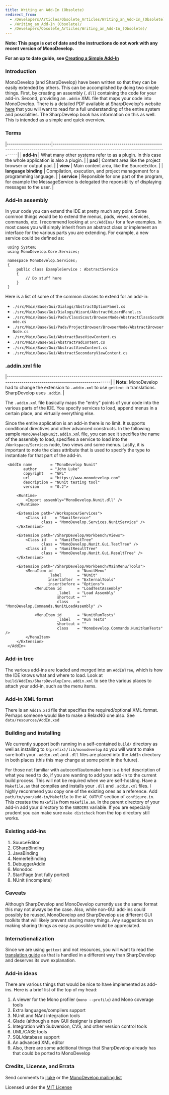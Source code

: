 ```yaml
---
title: Writing an Add-In (Obsolete)
redirect_from:
  - /Developers/Articles/Obsolete_Articles/Writing_an_Add-In_(Obsolete)/
  - /Writing_an_Add-In_(Obsolete)/
  - /Developers/Obsolete_Articles/Writing_an_Add-In_(Obsolete)/
---
```


**Note: This page is out of date and the instructions do not work with any recent version of MonoDevelop.**

**For an up to date guide, see [Creating a Simple Add-In](/developers/articles/creating-a-simple-add-in/)**

### Introduction

MonoDevelop (and SharpDevelop) have been written so that they can be easily extended by others. This can be accomplished by doing two simple things. First, by creating an assembly (`.dll`) containing the code for your add-in. Second, providing an `.addin` XML file that maps your code into MonoDevelop. There is a detailed PDF available at SharpDevelop's website [here](http://www.icsharpcode.net/TechNotes/ProgramArchitecture.pdf) that you will want to read for a full understanding of the entire system and possiblities. The SharpDevelop book has information on this as well. This is intended as a simple and quick overview.

### Terms

|----------------------|------------------------------------------------------------------------------------------------------------------------------------------|
| **add-in**           | What many other systems refer to as a plugin. In this case the whole application is also a plugin.                                       |
| **pad**              | Content area like the project browser or output pad.                                                                                     |
| **view**             | Main content area, like the SourceEditor.                                                                                                |
| **language binding** | Compilation, execution, and project management for a programming language.                                                               |
| **service**          | Reponsible for one part of the program, for example the MessageService is delegated the reponsiblity of displaying messages to the user. |

### Add-in assembly

In your code you can extend the IDE at pretty much any point. Some common things would be to extend the menus, pads, views, services, commands, etc. I recommend looking at `src/AddIns/` for a few examples. In most cases you will simply inherit from an abstract class or implement an interface for the various parts you are extending. For example, a new service could be defined as:

     using System;
     using MonoDevelop.Core.Services;

     namespace MonoDevelop.Services;
     {
         public class ExampleService : AbstractService
         {
             // Do stuff here
         }
     }

Here is a list of some of the common classes to extend for an add-in:

-   `./src/Main/Base/Gui/Dialogs/AbstractOptionPanel.cs`
-   `./src/Main/Base/Gui/Dialogs/Wizard/AbstractWizardPanel.cs`
-   `./src/Main/Base/Gui/Pads/ClassScout/BrowserNode/AbstractClassScoutNode.cs`
-   `./src/Main/Base/Gui/Pads/ProjectBrowser/BrowserNode/AbstractBrowserNode.cs`
-   `./src/Main/Base/Gui/AbstractBaseViewContent.cs`
-   `./src/Main/Base/Gui/AbstractPadContent.cs`
-   `./src/Main/Base/Gui/AbstractViewContent.cs`
-   `./src/Main/Base/Gui/AbstractSecondaryViewContent.cs`

### .addin.xml file

|---------------------------------------------------------------------------------------------------------------------------------|
| **Note:** MonoDevelop had to change the extension to `.addin.xml` to use `gettext` in translations. SharpDevelop uses `.addin`. |

The `.addin.xml` file basically maps the "entry" points of your code into the various parts of the IDE. You specify services to load, append menus in a certain place, and virtually everything else.

Since the entire application is an add-in there is no limit. It supports conditional directives and other advanced constructs. In the following sample `MonoDevelopNunit.addin.xml` file, you can see it specifies the name of the assembly to load, specifies a service to load into the `/Workspace/Services` node, two views and some menus. Lastly, it is important to note the class attribute that is used to specify the type to instantiate for that part of the add-in.

     <AddIn name        = "MonoDevelop Nunit"
            author      = "John Luke"
            copyright   = "GPL"
            url         = "https://www.monodevelop.com"
            description = "NUnit testing tool"
            version     = "0.2">

         <Runtime>
             <Import assembly="MonoDevelop.Nunit.dll" />
         </Runtime>

         <Extension path="/Workspace/Services">
             <Class id    = "NunitService"
                    class = "MonoDevelop.Services.NunitService" />
         </Extension>

         <Extension path="/SharpDevelop/Workbench/Views">
             <Class id    = "NunitTestTree"
                    class = "MonoDevelop.Nunit.Gui.TestTree" />
             <Class id    = "NunitResultTree"
                    class = "MonoDevelop.Nunit.Gui.ResultTree" />
         </Extension>

         <Extension path="/SharpDevelop/Workbench/MainMenu/Tools">
             <MenuItem id           = "NunitMenu"
                       _label       = "NUnit"
                       insertafter  = "ExternalTools"
                       insertbefore = "Options">
                 <MenuItem id       = "LoadTestAssembly"
                           _label   = "Load Assembly"
                           shortcut = ""
                           class    = "MonoDevelop.Commands.NunitLoadAssembly" />

                 <MenuItem id       = "NunitRunTests"
                           _label   = "Run Tests"
                           shortcut = ""
                           class    = "MonoDevelop.Commands.NunitRunTests" />
             </MenuItem>
         </Extension>
     </AddIn>

### Add-in tree

The various add-ins are loaded and merged into an `AddInTree`, which is how the IDE knows what and where to load. Look at `build/AddIns/SharpDevelopCore.addin.xml` to see the various places to attach your add-in, such as the menu items.

### Add-in XML format

There is an `AddIn.xsd` file that specifies the required/optional XML format. Perhaps someone would like to make a RelaxNG one also. See `data/resources/AddIn.xsd`

### Building and installing

We currently support both running in a self-contained `build/` directory as well as installing to `$(prefix)/lib/monodevelop` so you will want to make sure both your `.addin.xml` and `.dll` files are placed into the `AddIn` directory in both places (this this may change at some point in the future).

For those not familiar with autoconf/automake here is a brief description of what you need to do, if you are wanting to add your add-in to the current build process. This will not be required when we are self-hosting. Have a `Makefile.am` that compiles and installs your `.dll` and `.addin.xml` files. I highly recommend you copy one of the existing ones as a reference. Add `path/to/your/add-in/Makefile` to the `AC_OUTPUT` section of `configure.in`. This creates the `Makefile` from `Makefile.am`. In the parent directory of your add-in add your directory to the `SUBDIRS` variable. If you are especially prudent you can make sure `make distcheck` from the top directory still works.

### Existing add-ins

1.  SourceEditor
2.  CSharpBinding
3.  JavaBinding
4.  NemerleBinding
5.  DebuggerAddin
6.  Monodoc
7.  StartPage (not fully ported)
8.  NUnit (incomplete)

### Caveats

Although SharpDevelop and MonoDevelop currently use the same format this may not always be the case. Also, while non-GUI add-ins could possibly be reused, MonoDevelop and SharpDevelop use different GUI toolkits that will likely prevent sharing many things. Any suggestions on making sharing things as easy as possible would be appreciated.

### Internationalization

Since we are using `gettext` and not resources, you will want to read the [translation guide](/developers/articles/translations/) as that is handled in a different way than SharpDevelop and deserves its own explanation.

### Add-in ideas

There are various things that would be nice to have implemented as add-ins. Here is a brief list of the top of my head:

1.  A viewer for the Mono profiler (`mono --profile`) and Mono coverage tools
2.  Extra languages/compilers support
3.  NUnit and NAnt integration tools
4.  Glade (although a new GUI designer is planned)
5.  Integration with Subversion, CVS, and other version control tools
6.  UML/CASE tools
7.  SQL/database support
8.  An advanced XML editor
9.  Also, there are some additional things that SharpDevelop already has that could be ported to MonoDevelop

### Credits, License, and Errata

Send comments to [jluke](mailto:jluke@cfl.rr.com) or the [MonoDevelop mailing list](mailto:monodevelop-list@lists.ximian.com)

Licensed under the [MIT License](http://opensource.org/licenses/mit-license.php)


